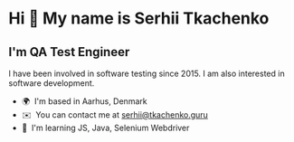 Hi 👋 My name is Serhii Tkachenko
=================================

I'm QA Test Engineer
--------------------

I have been involved in software testing since 2015. I am also interested in software development.

*   🌍  I'm based in Aarhus, Denmark
*   ✉️  You can contact me at [serhii@tkachenko.guru](mailto:serhii@tkachenko.guru)
*   🧠  I'm learning JS, Java, Selenium Webdriver
